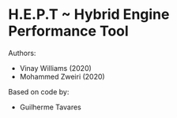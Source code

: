 # H.E.P.T ~ Hybrid Engine Performance Tool  

Authors:

* Vinay Williams (2020)
* Mohammed Zweiri (2020)

Based on code by:

* Guilherme Tavares

